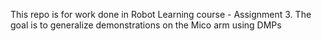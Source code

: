 This repo is for work done in Robot Learning course - Assignment 3. The goal is to generalize demonstrations on the Mico arm using DMPs
